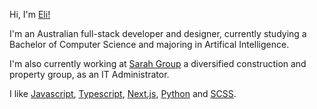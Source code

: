 Hi, I'm [Eli!](https://elibessen.com)

I'm an Australian full-stack developer and designer, currently studying a Bachelor of Computer Science and majoring in Artifical Intelligence.

I'm also currently working at [Sarah Group](https://www.sarahgroup.com.au/) a diversified construction and property group, as an IT Administrator.

I like [Javascript](https://www.javascript.com/), [Typescript](https://www.typescriptlang.org/), [Next.js](https://nextjs.org/), [Python](https://www.python.org/) and [SCSS](https://sass-lang.com/).
